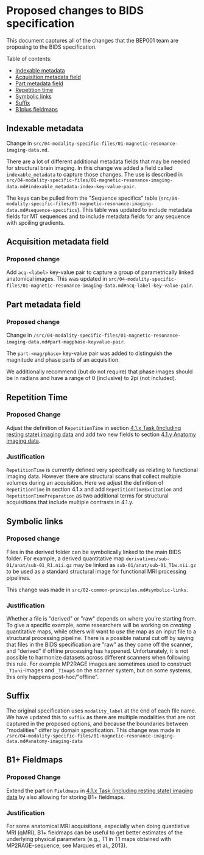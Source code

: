 # Proposed changes to BIDS specification

This document captures all of the changes that the BEP001 team are proposing to the BIDS specification.

Table of contents:

* [Indexable metadata](#indexable-metadata)
* [Acquisition metadata field](#acquisition-metadata-field)
* [Part metadata field](#part-metadata-field)
* [Repetition time](#repetition-time)
* [Symbolic links](#symbolic-links)
* [Suffix](#suffix)
* [B1plus fieldmaps](#b1plus-fieldmaps)


## Indexable metadata

Change in `src/04-modality-specific-files/01-magnetic-resonance-imaging-data.md`.

There are a lot of different additional metadata fields that may be needed for structural brain imaging.
In this change we added a field called `indexable_metadata` to capture those changes.
The use is described in `src/04-modality-specific-files/01-magnetic-resonance-imaging-data.md#indexable_metadata-index-key-value-pair`.

The keys can be pulled from the "Sequence specifics" table (`src/04-modality-specific-files/01-magnetic-resonance-imaging-data.md#sequence-specifics`).
This table was updated to include metadata fields for MT sequences and to include metadata fields for any sequence with spoiling gradients.

## Acquisition metadata field

### Proposed change

Add `acq-<label>` key-value pair to capture a group of parametrically linked anatomical images.
This was updated in `src/04-modality-specific-files/01-magnetic-resonance-imaging-data.md#acq-label-key-value-pair`.

## Part metadata field

### Proposed change

Change in `/src/04-modality-specific-files/01-magnetic-resonance-imaging-data.md#part-magphase-keyvalue-pair`.

The `part-<mag/phase>` key-value pair was added to distinguish the magnitude and phase parts of an acquisition.

We additionally recommend (but do not require) that phase images should be in radians and have a range of 0 (inclusive) to 2pi (not included).

## Repetition Time

### Proposed Change

Adjust the definition of `RepetitionTime` in section [4.1.x Task (including resting state) imaging data](/src/04-modality-specific-files/01-magnetic-resonance-imaging-data.md#task-including-resting-state-imaging-data) and add two new fields to section [4.1.y Anatomy imaging data](/src/04-modality-specific-files/01-magnetic-resonance-imaging-data.md#anatomy-imaging-data).

### Justification

`RepetitionTime` is currently defined very specifically as relating to functional imaging data.
However there are structural scans that collect multiple volumes during an acquisition.
Here we adjust the definition of `RepetitionTime` in section 4.1.x and add `RepetitionTimeExcitation` and `RepetitionTimePreparation` as two additional terms for structural acquisitions that include multiple contrasts in 4.1.y.

## Symbolic links

### Proposed change

Files in the derived folder can be symbolically linked to the main BIDS folder.
For example, a derived quantitative map `derivatives/sub-01/anat/sub-01_R1.nii.gz` may be linked as `sub-01/anat/sub-01_T1w.nii.gz` to be used as a standard structural image for functional MRI processing pipelines.

This change was made in `src/02-common-principles.md#symbolic-links`.

### Justification

Whether a file is "derived" or "raw" depends on where you're starting from.
To give a specific example, some researchers will be working on _creating_ quantitative maps, while others will want to _use_ the map as an input file to a structural processing pipeline.
There is a possible natural cut off by saying that files in the BIDS specification are "raw" as they come off the scanner, and "derived" if offline processing has happened.
Unfortunately, it is not possible to harmonize datasets across different scanners when following this rule.
For example MP2RAGE images are sometimes used to construct `_T1uni`-images and `_T1map`s on the scanner system, but on some systems, this only happens post-hoc/"offline".

## Suffix

The original specification uses `modality_label` at the end of each file name.
We have updated this to `suffix` as there are multiple modalities that are not captured in the proposed options, and because the boundaries between "modalities" differ by domain specification.
This change was made in `/src/04-modality-specific-files/01-magnetic-resonance-imaging-data.md#anatomy-imaging-data`

## B1+ Fieldmaps

### Proposed Change

Extend the part on `Fieldmaps` in [4.1.x Task (including resting state) imaging data](src/04-modality-specific-files/01-magnetic-resonance-imaging-data.md#task-including-resting-state-imaging-data) by also allowing
for storing B1+ fieldmaps.

### Justification

For some anatomical MRI acquisitions, especially when doing quantiative MRI (qMRI), B1+ fieldmaps can be useful to get better estimates of the underlying physical parameters (e.g., T1 in T1 maps obtained with MP2RAGE-sequence, see Marques et al., 2013).

